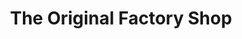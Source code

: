 ---
title: "The Original Factory Shop"
url: /bexhill-on-sea/the-original-factory-shop/
shop: variety store
---